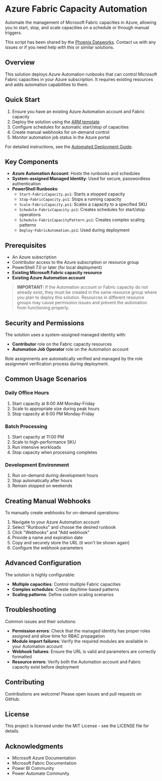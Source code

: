 # Azure Fabric Capacity Automation

Automate the management of Microsoft Fabric capacities in Azure, allowing you to start, stop, and scale capacities on a schedule or through manual triggers.

This script has been shared by the [Phoenix Dataworks](https://phoenixdaa.works). Contact us with any issues or if you need help with this or similar solutions.

## Overview

This solution deploys Azure Automation runbooks that can control Microsoft Fabric capacities in your Azure subscription. It requires existing resources and adds automation capabilities to them.

## Quick Start

1. Ensure you have an existing Azure Automation account and Fabric capacity
2. Deploy the solution using the [ARM template](arm-templates/azuredeploy.json)
3. Configure schedules for automatic start/stop of capacities
4. Create manual webhooks for on-demand control
5. Monitor automation job status in the Azure portal

For detailed instructions, see the [Automated Deployment Guide](Automated-Deployment-Guide.md).

## Key Components

- **Azure Automation Account**: Hosts the runbooks and schedules
- **System-assigned Managed Identity**: Used for secure, passwordless authentication
- **PowerShell Runbooks**:
  - `Start-FabricCapacity.ps1`: Starts a stopped capacity
  - `Stop-FabricCapacity.ps1`: Stops a running capacity
  - `Scale-FabricCapacity.ps1`: Scales a capacity to a specified SKU
  - `Schedule-FabricCapacity.ps1`: Creates schedules for start/stop operations
  - `Schedule-FabricCapacityPattern.ps1`: Creates complex scaling patterns
  - `Deploy-FabricAutomation.ps1`: Used during deployment

## Prerequisites

- An Azure subscription
- Contributor access to the Azure subscription or resource group
- PowerShell 7.0 or later (for local deployment)
- **Existing Microsoft Fabric capacity resource**
- **Existing Azure Automation account**

> **IMPORTANT:** If the Automation account or Fabric capacity do not already exist, they must be created in the same resource group where you plan to deploy this solution. Resources in different resource groups may cause permission issues and prevent the automation from functioning properly.

## Security and Permissions

The solution uses a system-assigned managed identity with:
- **Contributor** role on the Fabric capacity resources
- **Automation Job Operator** role on the Automation account

Role assignments are automatically verified and managed by the role assignment verification process during deployment.

## Common Usage Scenarios

### Daily Office Hours

1. Start capacity at 8:00 AM Monday-Friday
2. Scale to appropriate size during peak hours
3. Stop capacity at 6:00 PM Monday-Friday

### Batch Processing

1. Start capacity at 11:00 PM
2. Scale to high-performance SKU
3. Run intensive workloads
4. Stop capacity when processing completes

### Development Environment

1. Run on-demand during development hours
2. Stop automatically after hours
3. Remain stopped on weekends

## Creating Manual Webhooks

To manually create webhooks for on-demand operations:

1. Navigate to your Azure Automation account
2. Select "Runbooks" and choose the desired runbook
3. Click "Webhooks" and "Add webhook"
4. Provide a name and expiration date
5. Copy and securely store the URL (it won't be shown again)
6. Configure the webhook parameters

## Advanced Configuration

The solution is highly configurable:

- **Multiple capacities**: Control multiple Fabric capacities
- **Complex schedules**: Create day/time-based patterns
- **Scaling patterns**: Define custom scaling scenarios

## Troubleshooting

Common issues and their solutions:

- **Permission errors**: Check that the managed identity has proper roles assigned and allow time for RBAC propagation
- **Module import failures**: Verify the required modules are available in your Automation account
- **Webhook failures**: Ensure the URL is valid and parameters are correctly formatted
- **Resource errors**: Verify both the Automation account and Fabric capacity exist before deployment

## Contributing

Contributions are welcome! Please open issues and pull requests on GitHub.

## License

This project is licensed under the MIT License - see the LICENSE file for details.

## Acknowledgments

- Microsoft Azure Documentation
- Microsoft Fabric Documentation
- Power BI Community
- Power Automate Community
